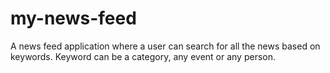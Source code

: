 # my-news-feed 
A news feed application where a user can search for all the news based on keywords. 
Keyword can be a category, any event or any person. 
